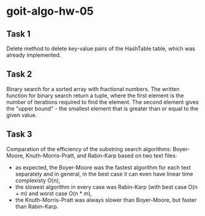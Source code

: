 # goit-algo-hw-05

## Task 1
Delete method to delete key-value pairs of the HashTable table, which was already implemented.

## Task 2
Binary search for a sorted array with fractional numbers. The written function for binary search return a tuple, where the first element is the number of iterations required to find the element. The second element gives the "upper bound" - the smallest element that is greater than or equal to the given value.

## Task 3
Comparation of the efficiency of the substring search algorithms: Boyer-Moore, Knuth-Morris-Pratt, and Rabin-Karp based on two text files:
- as expected, the Boyer-Moore was the fastest algorithm for each text separately and in general, in the best case it can even have linear time complexisty O(n),
- the slowest algorithm in every case was Rabin-Karp (with best case O(n + m) and worst case O(n * m),
- the Knuth-Morris-Pratt was always slower than Boyer-Moore, but faster than Rabin-Karp.
